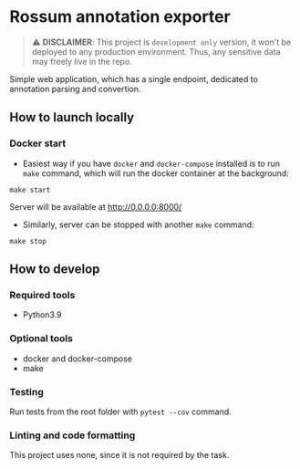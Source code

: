 # Rossum annotation exporter

> ⚠️ **DISCLAIMER**: This project is `development only` version,
> it won't be deployed to any production environment.
> Thus, any sensitive data may freely live in the repo.

Simple web application, which has a single endpoint, dedicated to annotation parsing and convertion.


## How to launch locally

### Docker start

- Easiest way if you have `docker` and `docker-compose` installed is to run `make` command,
which will run the docker container at the background:
```shell
make start
```
Server will be available at http://0.0.0.0:8000/

- Similarly, server can be stopped with another `make` command:
```shell
make stop
```



## How to develop

### Required tools

- Python3.9

### Optional tools

- docker and docker-compose
- make

### Testing

Run tests from the root folder with `pytest --cov` command.

### Linting and code formatting

This project uses none, since it is not required by the task.